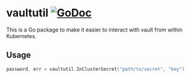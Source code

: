 # vaultutil [![GoDoc](https://godoc.org/github.com/DataDog/vaultutil?status.svg)](https://godoc.org/github.com/DataDog/vaultutil)

This is a Go package to make it easier to interact with vault from within Kubernetes. 

## Usage

```go
password, err = vaultutil.InClusterSecret("path/to/secret", "key")
```
